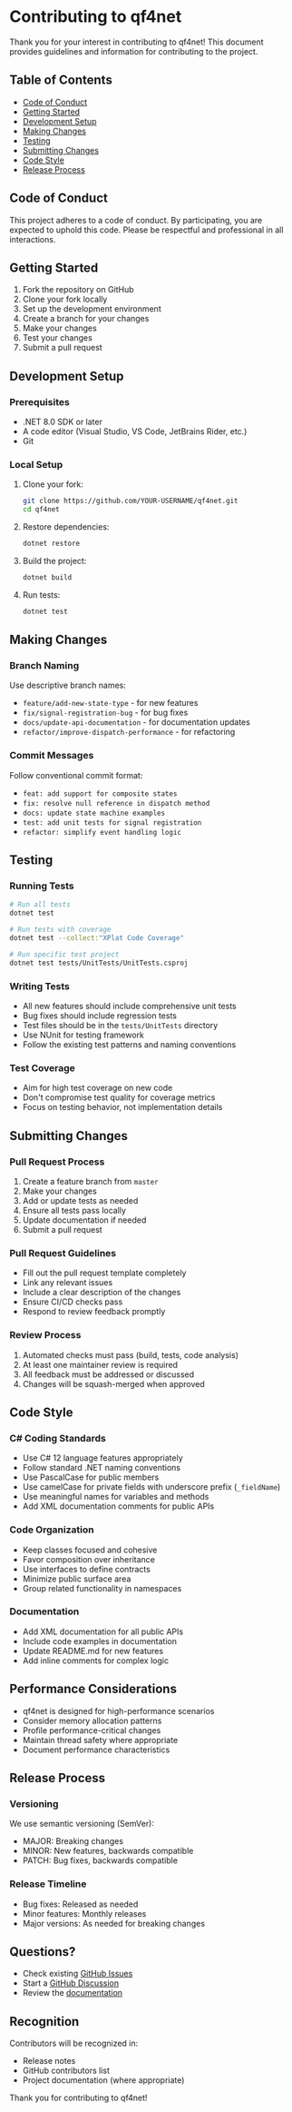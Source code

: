 # Contributing to qf4net

Thank you for your interest in contributing to qf4net! This document provides guidelines and information for contributing to the project.

## Table of Contents

- [Code of Conduct](#code-of-conduct)
- [Getting Started](#getting-started)
- [Development Setup](#development-setup)
- [Making Changes](#making-changes)
- [Testing](#testing)
- [Submitting Changes](#submitting-changes)
- [Code Style](#code-style)
- [Release Process](#release-process)

## Code of Conduct

This project adheres to a code of conduct. By participating, you are expected to uphold this code. Please be respectful and professional in all interactions.

## Getting Started

1. Fork the repository on GitHub
2. Clone your fork locally
3. Set up the development environment
4. Create a branch for your changes
5. Make your changes
6. Test your changes
7. Submit a pull request

## Development Setup

### Prerequisites

- .NET 8.0 SDK or later
- A code editor (Visual Studio, VS Code, JetBrains Rider, etc.)
- Git

### Local Setup

1. Clone your fork:
   ```bash
   git clone https://github.com/YOUR-USERNAME/qf4net.git
   cd qf4net
   ```

2. Restore dependencies:
   ```bash
   dotnet restore
   ```

3. Build the project:
   ```bash
   dotnet build
   ```

4. Run tests:
   ```bash
   dotnet test
   ```

## Making Changes

### Branch Naming

Use descriptive branch names:
- `feature/add-new-state-type` - for new features
- `fix/signal-registration-bug` - for bug fixes
- `docs/update-api-documentation` - for documentation updates
- `refactor/improve-dispatch-performance` - for refactoring

### Commit Messages

Follow conventional commit format:
- `feat: add support for composite states`
- `fix: resolve null reference in dispatch method`
- `docs: update state machine examples`
- `test: add unit tests for signal registration`
- `refactor: simplify event handling logic`

## Testing

### Running Tests

```bash
# Run all tests
dotnet test

# Run tests with coverage
dotnet test --collect:"XPlat Code Coverage"

# Run specific test project
dotnet test tests/UnitTests/UnitTests.csproj
```

### Writing Tests

- All new features should include comprehensive unit tests
- Bug fixes should include regression tests
- Test files should be in the `tests/UnitTests` directory
- Use NUnit for testing framework
- Follow the existing test patterns and naming conventions

### Test Coverage

- Aim for high test coverage on new code
- Don't compromise test quality for coverage metrics
- Focus on testing behavior, not implementation details

## Submitting Changes

### Pull Request Process

1. Create a feature branch from `master`
2. Make your changes
3. Add or update tests as needed
4. Ensure all tests pass locally
5. Update documentation if needed
6. Submit a pull request

### Pull Request Guidelines

- Fill out the pull request template completely
- Link any relevant issues
- Include a clear description of the changes
- Ensure CI/CD checks pass
- Respond to review feedback promptly

### Review Process

1. Automated checks must pass (build, tests, code analysis)
2. At least one maintainer review is required
3. All feedback must be addressed or discussed
4. Changes will be squash-merged when approved

## Code Style

### C# Coding Standards

- Use C# 12 language features appropriately
- Follow standard .NET naming conventions
- Use PascalCase for public members
- Use camelCase for private fields with underscore prefix (`_fieldName`)
- Use meaningful names for variables and methods
- Add XML documentation comments for public APIs

### Code Organization

- Keep classes focused and cohesive
- Favor composition over inheritance
- Use interfaces to define contracts
- Minimize public surface area
- Group related functionality in namespaces

### Documentation

- Add XML documentation for all public APIs
- Include code examples in documentation
- Update README.md for new features
- Add inline comments for complex logic

## Performance Considerations

- qf4net is designed for high-performance scenarios
- Consider memory allocation patterns
- Profile performance-critical changes
- Maintain thread safety where appropriate
- Document performance characteristics

## Release Process

### Versioning

We use semantic versioning (SemVer):
- MAJOR: Breaking changes
- MINOR: New features, backwards compatible
- PATCH: Bug fixes, backwards compatible

### Release Timeline

- Bug fixes: Released as needed
- Minor features: Monthly releases
- Major versions: As needed for breaking changes

## Questions?

- Check existing [GitHub Issues](https://github.com/zdomokos/qf4net/issues)
- Start a [GitHub Discussion](https://github.com/zdomokos/qf4net/discussions)
- Review the [documentation](https://github.com/zdomokos/qf4net/wiki)

## Recognition

Contributors will be recognized in:
- Release notes
- GitHub contributors list
- Project documentation (where appropriate)

Thank you for contributing to qf4net!